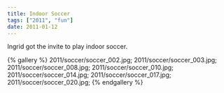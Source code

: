 ```yaml
---
title: Indoor Soccer
tags: ["2011", "fun"]
date: 2011-01-12
---
```

Ingrid got the invite to play indoor soccer.


{% gallery %} 
2011/soccer/soccer_002.jpg;
2011/soccer/soccer_003.jpg;
2011/soccer/soccer_008.jpg;
2011/soccer/soccer_010.jpg;
2011/soccer/soccer_014.jpg;
2011/soccer/soccer_017.jpg;
2011/soccer/soccer_020.jpg;
{% endgallery %}
